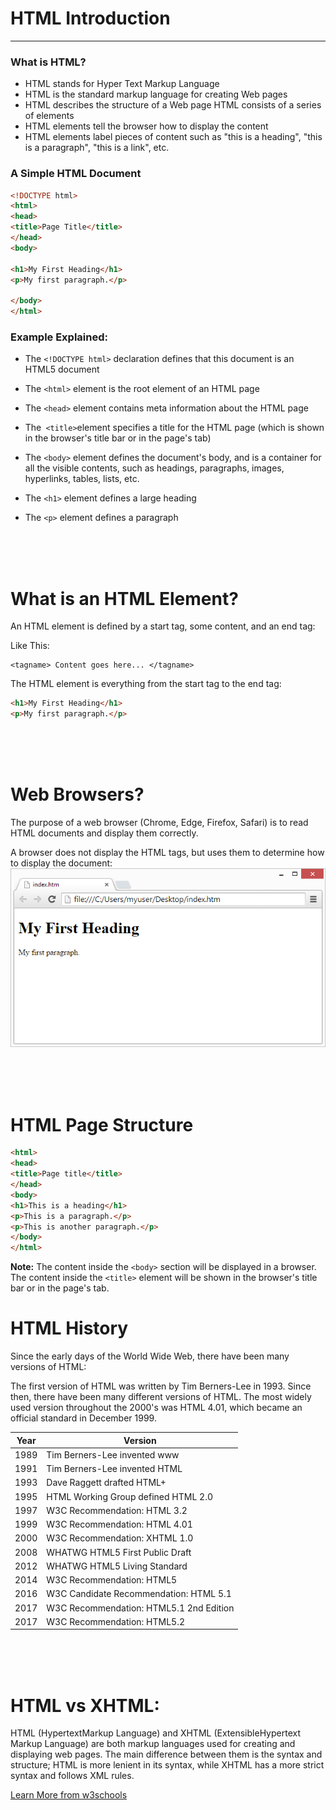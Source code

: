 # HTML Introduction
---
### What is HTML?
 - HTML stands for Hyper Text Markup Language
 - HTML is the standard markup language for creating Web pages
- HTML describes the structure of a Web page
HTML consists of a series of elements
- HTML elements tell the browser how to display the content
- HTML elements label pieces of content such as "this is a heading", "this is a paragraph", "this is a link", etc.

### A Simple HTML Document
```html
<!DOCTYPE html>
<html>
<head>
<title>Page Title</title>
</head>
<body>

<h1>My First Heading</h1>
<p>My first paragraph.</p>

</body>
</html>

```
### Example Explained:

- The ```<!DOCTYPE html>``` declaration defines that this document is an HTML5 document

- The ```<html>``` element is the root element of an HTML page

- The ```<head>``` element contains meta information about the HTML page

- The``` <title>```element specifies a title for the HTML page (which is shown in the browser's title bar or in the page's tab)

- The ```<body>``` element defines the document's body, and is a container for all the visible contents, such as headings, paragraphs, images, hyperlinks, tables, lists, etc.

- The ```<h1>``` element defines a large heading

- The ```<p>``` element defines a paragraph



<br> <br> <br>

# What is an HTML Element?
An HTML element is defined by a start tag, some content, and an end tag:

Like This:
```
<tagname> Content goes here... </tagname>
```
The HTML element is everything from the start tag to the end tag:

```html
<h1>My First Heading</h1>
<p>My first paragraph.</p>

```
<br> <br> <br> 
# Web Browsers?
The purpose of a web browser (Chrome, Edge, Firefox, Safari) is to read HTML documents and display them correctly.

A browser does not display the HTML tags, but uses them to determine how to display the document:
![alt text](image.png)

<br> <br> <br> 
# HTML Page Structure

```html
<html>
<head>
<title>Page title</title>
</head>
<body>
<h1>This is a heading</h1>
<p>This is a paragraph.</p>
<p>This is another paragraph.</p>
</body>
</html>
```
<strong>Note:</strong> The content inside the ```<body>``` section will be displayed in a browser. The content inside the ```<title>``` element will be shown in the browser's title bar or in the page's tab.

# HTML History
<p>Since the early days of the World Wide Web, there have been many versions of HTML:</p>

<p>The first version of HTML was written by Tim Berners-Lee in 1993. Since then, there have been many different versions of HTML. The most widely used version throughout the 2000's was HTML 4.01, which became an official standard in December 1999.</p>

| Year  |     	    Version |
| ---   | ----------------- |
| 1989	| Tim Berners-Lee invented www  |
| 1991  |	Tim Berners-Lee invented HTML |
| 1993	| Dave Raggett drafted HTML+ | 
| 1995	| HTML Working Group defined HTML 2.0 | 
| 1997	| W3C Recommendation: HTML 3.2 | 
| 1999	| W3C Recommendation: HTML 4.01 | 
| 2000	| W3C Recommendation: XHTML 1.0 |
| 2008	| WHATWG HTML5 First Public Draft |
| 2012	| WHATWG HTML5 Living Standard | 
| 2014	| W3C Recommendation: HTML5 |
| 2016	| W3C Candidate Recommendation: HTML 5.1 |
| 2017	| W3C Recommendation: HTML5.1 2nd Edition |
| 2017	| W3C Recommendation: HTML5.2 | 

<br>  <br>  <br> 

# HTML vs XHTML: 
<p>HTML (HypertextMarkup Language) and XHTML (ExtensibleHypertext Markup Language) are both markup languages used for creating and displaying web pages. The main difference between them is the syntax and structure; HTML is more lenient in its syntax, while XHTML has a more strict syntax and follows XML rules.</p>

[Learn More from w3schools](https://www.w3schools.com/html/html_xhtml.asp)

